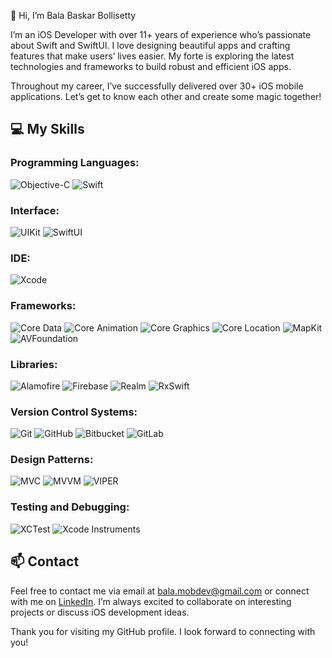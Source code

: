 👋 Hi, I’m Bala Baskar Bollisetty

I’m an iOS Developer with over 11+ years of experience who’s passionate about Swift and SwiftUI. I love designing beautiful apps and crafting features that make users’ lives easier. My forte is exploring the latest technologies and frameworks to build robust and efficient iOS apps.

Throughout my career, I’ve successfully delivered over 30+ iOS mobile applications. Let’s get to know each other and create some magic together!

## 💻 My Skills

### Programming Languages:
![Objective-C](https://img.shields.io/badge/Objective--C-000?logo=apple&logoColor=white&color=blue)
![Swift](https://img.shields.io/badge/Swift-FA7343?logo=swift&logoColor=white&color=orange)

### Interface:
![UIKit](https://img.shields.io/badge/UIKit-2396F3?logo=apple&logoColor=white&color=blue)
![SwiftUI](https://img.shields.io/badge/SwiftUI-2396F3?logo=swift&logoColor=white&color=blue)

### IDE:
![Xcode](https://img.shields.io/badge/Xcode-1575F9?logo=xcode&logoColor=white&color=blue)

### Frameworks:
![Core Data](https://img.shields.io/badge/Core%20Data-1575F9?color=blue)
![Core Animation](https://img.shields.io/badge/Core%20Animation-FF9500?color=orange)
![Core Graphics](https://img.shields.io/badge/Core%20Graphics-4CAF50?color=green)
![Core Location](https://img.shields.io/badge/Core%20Location-007AFF?color=blue)
![MapKit](https://img.shields.io/badge/MapKit-FF2D55?color=pink)
![AVFoundation](https://img.shields.io/badge/AVFoundation-FF3B30?color=red)

### Libraries:
![Alamofire](https://img.shields.io/badge/Alamofire-1D74F5?color=blue)
![Firebase](https://img.shields.io/badge/Firebase-FFCA28?logo=firebase&logoColor=white)
![Realm](https://img.shields.io/badge/Realm-39477F?color=purple)
![RxSwift](https://img.shields.io/badge/RxSwift-FF4081?color=pink)

### Version Control Systems:
![Git](https://img.shields.io/badge/Git-F05032?logo=git&logoColor=white)
![GitHub](https://img.shields.io/badge/GitHub-181717?logo=github&logoColor=white)
![Bitbucket](https://img.shields.io/badge/Bitbucket-0052CC?logo=bitbucket&logoColor=white)
![GitLab](https://img.shields.io/badge/GitLab-FC6D26?logo=gitlab&logoColor=white)

### Design Patterns:
![MVC](https://img.shields.io/badge/MVC-000000?color=blue)
![MVVM](https://img.shields.io/badge/MVVM-000000?color=blue)
![VIPER](https://img.shields.io/badge/VIPER-000000?color=blue)

### Testing and Debugging:
![XCTest](https://img.shields.io/badge/XCTest-000000?color=blue)
![Xcode Instruments](https://img.shields.io/badge/Xcode%20Instruments-000000?color=blue)

## 📫 Contact

Feel free to contact me via email at [bala.mobdev@gmail.com](mailto:bala.mobdev@gmail.com) or connect with me on [LinkedIn](https://www.linkedin.com/in/bala-baskar-bollisetty-943663152/). I’m always excited to collaborate on interesting projects or discuss iOS development ideas.

Thank you for visiting my GitHub profile. I look forward to connecting with you!
